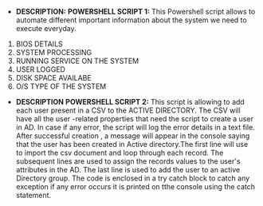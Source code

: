 - **DESCRIPTION:** **POWERSHELL SCRIPT 1:**
This Powershell script allows to automate different important information about the system we need to execute everyday.
1. BIOS DETAILS
2. SYSTEM PROCESSING
3. RUNNING SERVICE ON THE SYSTEM
4. USER LOGGED
5. DISK SPACE AVAILABE 
6. O/S TYPE OF THE SYSTEM

- **DESCRIPTION** **POWERSHELL SCRIPT 2:**
This script is allowing to add each user present in a CSV to the ACTIVE DIRECTORY. The CSV will have all the user -related properties
that need the script to create a user in AD. In case if any error, the script will log the error details in a text file. After successful
creation , a message will appear in the console saying that the user has been created in Active directory.The first line will use to import the csv 
document and loop through each record. The subsequent lines are used to assign the records values to the user's attributes in the AD. The last line is
used to add the user to an active Directory group. The code is enclosed in a try catch block to catch any exception if any error occurs it is printed on tthe console using the catch statement.
